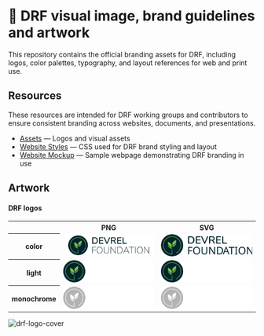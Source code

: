 # 🎨 DRF visual image, brand guidelines and artwork 

This repository contains the official branding assets for DRF, including logos, color palettes, typography, and layout references for web and print use.

## Resources

These resources are intended for DRF working groups and contributors to ensure consistent branding across websites, documents, and presentations.

- [Assets](/assets) — Logos and visual assets
- [Website Styles](/website-styles.css) — CSS used for DRF brand styling and layout
- [Website Mockup](/website.html) — Sample webpage demonstrating DRF branding in use

## Artwork

#### DRF logos

<table>
    <tr>
        <th></th>
        <th colspan="1">PNG</th>
        <th colspan="1">SVG</th>
    </tr>
    <tr>
        <th>color</th>
        <td><img src="assets/images/logo_V3.png" width="200"></td>
        <td><img src="assets/images/logo.svg" width="200"></td>
    </tr>
    <tr>
        <th>light</th>
        <td><img src="assets/images/logo_V3_white.png" width="200"></td>
        <td><img src="assets/images/logo_white.svg" width="200"></td>
    </tr>
        <tr>
        <th>monochrome</th>
        <td><img src="assets/images/logo_monochrome.png" width="200"></td>
        <td><img src="assets/images/logo_monochrome.png" width="200"></td>
    </tr>
</table>
<img width="580" alt="drf-logo-cover" src="https://github.com/user-attachments/assets/63997f96-0118-4679-89dd-154b59b96667"/>
